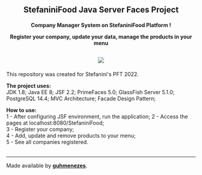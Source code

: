 <h2 align="center"> StefaniniFood Java Server Faces Project<br>
  <h4 align="center"> Company Manager System on StefaniniFood Platform !
  
  Register your company, update your data, manage the products in your menu</h4></h2>
  
  <h2><p align="center">
<a href=""><img src="http://img.shields.io/static/v1?label=STATUS&message=REVIEW&color=BLUE&style=for-the-badge"/></a>
</p></h2>


This repository was created for Stefanini's PFT 2022.  
   
   **The project uses:**  
JDK 1.8;
Java EE 8;
JSF 2.2;
PrimeFaces 5.0;
GlassFish Server 5.1.0;
PostgreSQL 14.4;
MVC Architecture;
Facade Design Pattern;


**How to use:**  
1 - After configuring JSF environment, run the application;
2 - Access the pages at localhost:8080/StefaniniFood;  
3 - Register your company;  
4 - Add, update and remove products to your menu;  
5 - See all companies registered.  
<br>
  
***

Made available by [**guhmenezes**](https://github.com/guhmenezes).
